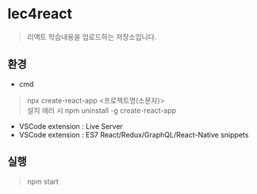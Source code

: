 # lec4react

> 리액트 학습내용을 업로드하는 저장소입니다.

## 환경

- cmd
> npx create-react-app <프로젝트명(소문자)><br/>
> 설치 에러 시 npm uninstall -g create-react-app<br/>
- VSCode extension : Live Server
- VSCode extension : ES7 React/Redux/GraphQL/React-Native snippets

## 실행

> npm start
